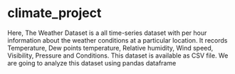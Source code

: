 # climate_project
Here, The Weather Dataset is a all time-series dataset with per hour information about the weather conditions at a particular location. It records Temperature, Dew points temperature, Relative humidity, Wind speed, Visibility, Pressure and Conditions. This dataset is available as CSV file. We are going to analyze this dataset using pandas dataframe
